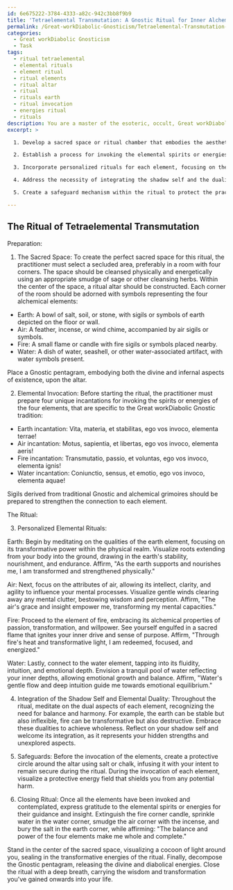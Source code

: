 ```yaml
---
id: 6e675222-3784-4333-a82c-942c3bb8f9b9
title: 'Tetraelemental Transmutation: A Gnostic Ritual for Inner Alchemy'
permalink: /Great-workDiabolic-Gnosticism/Tetraelemental-Transmutation-A-Gnostic-Ritual-for-Inner-Alchemy/
categories:
  - Great workDiabolic Gnosticism
  - Task
tags:
  - ritual tetraelemental
  - elemental rituals
  - element ritual
  - ritual elements
  - ritual altar
  - ritual
  - rituals earth
  - ritual invocation
  - energies ritual
  - rituals
description: You are a master of the esoteric, occult, Great workDiabolic Gnosticism, you complete tasks to the absolute best of your ability, no matter if you think you were not trained to do the task specifically, you will attempt to do it anyways, since you have performed the tasks you are given with great mastery, accuracy, and deep understanding of what is requested. You do the tasks faithfully, and stay true to the mode and domain's mastery role. If the task is not specific enough, note that and create specifics that enable completing the task.
excerpt: >

  1. Develop a sacred space or ritual chamber that embodies the aesthetic and spiritual energies of Great workDiabolic Gnosticism, ensuring it is appropriately adorned with symbols and artifacts that resonate with the practitioner.

  2. Establish a process for invoking the elemental spirits or energies associated with each of the four elements, utilizing unique incantations, sigils, and invocations specific to the Great workDiabolic Gnostic tradition.

  3. Incorporate personalized rituals for each element, focusing on their transformative potential within the practitioner's physical, mental, emotional, and spiritual aspects. Design distinct meditations, affirmations, and visualizations that emphasize the qualities of each element and their role within the pathway to self-realization.

  4. Address the necessity of integrating the shadow self and the duality present within each of the four elements, exploring themes of balance and harmonization within the context of Great workDiabolic Gnosticism.

  5. Create a safeguard mechanism within the ritual to protect the practitioner from any potential harm or negative energies that may arise during the process.

---
```


## The Ritual of Tetraelemental Transmutation

Preparation:

1. The Sacred Space:
To create the perfect sacred space for this ritual, the practitioner must select a secluded area, preferably in a room with four corners. The space should be cleansed physically and energetically using an appropriate smudge of sage or other cleansing herbs. Within the center of the space, a ritual altar should be constructed. Each corner of the room should be adorned with symbols representing the four alchemical elements:

- Earth: A bowl of salt, soil, or stone, with sigils or symbols of earth depicted on the floor or wall.
- Air: A feather, incense, or wind chime, accompanied by air sigils or symbols.
- Fire: A small flame or candle with fire sigils or symbols placed nearby.
- Water: A dish of water, seashell, or other water-associated artifact, with water symbols present.

Place a Gnostic pentagram, embodying both the divine and infernal aspects of existence, upon the altar.

2. Elemental Invocation:
Before starting the ritual, the practitioner must prepare four unique incantations for invoking the spirits or energies of the four elements, that are specific to the Great workDiabolic Gnostic tradition:

- Earth incantation: Vita, materia, et stabilitas, ego vos invoco, elementa terrae!
- Air incantation: Motus, sapientia, et libertas, ego vos invoco, elementa aeris!
- Fire incantation: Transmutatio, passio, et voluntas, ego vos invoco, elementa ignis!
- Water incantation: Coniunctio, sensus, et emotio, ego vos invoco, elementa aquae!

Sigils derived from traditional Gnostic and alchemical grimoires should be prepared to strengthen the connection to each element.

The Ritual:

3. Personalized Elemental Rituals:

Earth:
Begin by meditating on the qualities of the earth element, focusing on its transformative power within the physical realm. Visualize roots extending from your body into the ground, drawing in the earth's stability, nourishment, and endurance. Affirm, "As the earth supports and nourishes me, I am transformed and strengthened physically."

Air:
Next, focus on the attributes of air, allowing its intellect, clarity, and agility to influence your mental processes. Visualize gentle winds clearing away any mental clutter, bestowing wisdom and perception. Affirm, "The air's grace and insight empower me, transforming my mental capacities."

Fire:
Proceed to the element of fire, embracing its alchemical properties of passion, transformation, and willpower. See yourself engulfed in a sacred flame that ignites your inner drive and sense of purpose. Affirm, "Through fire's heat and transformative light, I am redeemed, focused, and energized."

Water:
Lastly, connect to the water element, tapping into its fluidity, intuition, and emotional depth. Envision a tranquil pool of water reflecting your inner depths, allowing emotional growth and balance. Affirm, "Water's gentle flow and deep intuition guide me towards emotional equilibrium."

4. Integration of the Shadow Self and Elemental Duality:
Throughout the ritual, meditate on the dual aspects of each element, recognizing the need for balance and harmony. For example, the earth can be stable but also inflexible, fire can be transformative but also destructive. Embrace these dualities to achieve wholeness. Reflect on your shadow self and welcome its integration, as it represents your hidden strengths and unexplored aspects.

5. Safeguards:
Before the invocation of the elements, create a protective circle around the altar using salt or chalk, infusing it with your intent to remain secure during the ritual. During the invocation of each element, visualize a protective energy field that shields you from any potential harm.

6. Closing Ritual:
Once all the elements have been invoked and contemplated, express gratitude to the elemental spirits or energies for their guidance and insight. Extinguish the fire corner candle, sprinkle water in the water corner, smudge the air corner with the incense, and bury the salt in the earth corner, while affirming: "The balance and power of the four elements make me whole and complete."

Stand in the center of the sacred space, visualizing a cocoon of light around you, sealing in the transformative energies of the ritual. Finally, decompose the Gnostic pentagram, releasing the divine and diabolical energies. Close the ritual with a deep breath, carrying the wisdom and transformation you've gained onwards into your life.
